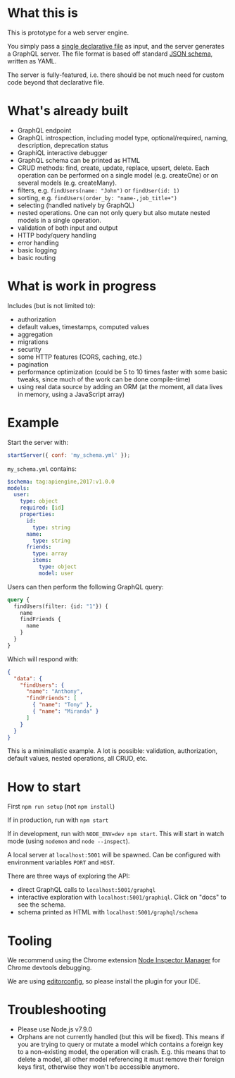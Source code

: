 # What this is

This is prototype for a web server engine.

You simply pass a [single declarative file](https://github.com/Coursio/api-engine/blob/master/examples/pet.schema.yml) as input, and the server generates a GraphQL server. The file format is based off standard [JSON schema](http://json-schema.org/), written as YAML.

The server is fully-featured, i.e. there should be not much need for custom code beyond that declarative file.

# What's already built

  - GraphQL endpoint
  - GraphQL introspection, including model type, optional/required, naming, description, deprecation status
  - GraphiQL interactive debugger
  - GraphQL schema can be printed as HTML
  - CRUD methods: find, create, update, replace, upsert, delete. Each operation can be performed on a single model (e.g. createOne) or on several models (e.g. createMany).
  - filters, e.g. `findUsers(name: "John")` or `findUser(id: 1)`
  - sorting, e.g. `findUsers(order_by: "name-,job_title+")`
  - selecting (handled natively by GraphQL)
  - nested operations. One can not only query but also mutate nested models in a single operation.
  - validation of both input and output
  - HTTP body/query handling
  - error handling
  - basic logging
  - basic routing

# What is work in progress

Includes (but is not limited to):
  - authorization
  - default values, timestamps, computed values
  - aggregation
  - migrations
  - security
  - some HTTP features (CORS, caching, etc.)
  - pagination
  - performance optimization (could be 5 to 10 times faster with some basic tweaks, since much of the work can be done compile-time)
  - using real data source by adding an ORM (at the moment, all data lives in memory, using a JavaScript array)

# Example

Start the server with:

```javascript
startServer({ conf: 'my_schema.yml' });
```

`my_schema.yml` contains:

```yml
$schema: tag:apiengine,2017:v1.0.0
models:
  user:
    type: object
    required: [id]
    properties:
      id:
        type: string
      name:
        type: string
      friends:
        type: array
        items:
          type: object
          model: user
```

Users can then perform the following GraphQL query:

```graphql
query {
  findUsers(filter: {id: "1"}) {
    name
    findFriends {
      name
    }
  }
}
```

Which will respond with:

```json
{
  "data": {
    "findUsers": {
      "name": "Anthony",
      "findFriends": [
        { "name": "Tony" },
        { "name": "Miranda" }
      ]
    }
  }
}
```

This is a minimalistic example. A lot is possible: validation, authorization, default values, nested operations, all CRUD, etc.

# How to start

First `npm run setup` (not `npm install`)

If in production, run with `npm start`

If in development, run with `NODE_ENV=dev npm start`. This will start in watch mode (using `nodemon` and `node --inspect`).

A local server at `localhost:5001` will be spawned. Can be configured with environment variables `PORT` and `HOST`.

There are three ways of exploring the API:
  - direct GraphQL calls to `localhost:5001/graphql`
  - interactive exploration with `localhost:5001/graphiql`. Click on "docs" to see the schema.
  - schema printed as HTML with `localhost:5001/graphql/schema`

# Tooling

We recommend using the Chrome extension [Node Inspector Manager](https://github.com/june07/NIM) for Chrome devtools debugging.

We are using [editorconfig](http://editorconfig.org/), so please install the plugin for your IDE.

# Troubleshooting

  - Please use Node.js v7.9.0
  - Orphans are not currently handled (but this will be fixed). This means if you are trying to query or mutate a model which contains a foreign key to a non-existing model, the operation will crash. E.g. this means that to delete a model, all other model referencing it must remove their foreign keys first, otherwise they won't be accessible anymore.
